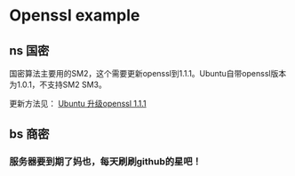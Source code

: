 # Openssl example


## ns 国密
国密算法主要用的SM2，这个需要更新openssl到1.1.1。Ubuntu自带openssl版本为1.0.1，不支持SM2 SM3。

更新方法见：
[Ubuntu 升级openssl 1.1.1 ](https://tanwenbo.top/%E6%95%99%E7%A8%8B/ubuntu-16-04-%E6%9B%B4%E6%96%B0openssl%E8%87%B31-1-1.html)


## bs 商密



### 服务器要到期了妈也，每天刷刷github的星吧！

